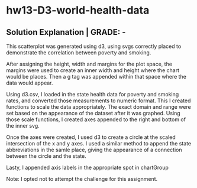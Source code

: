 # hw13-D3-world-health-data

## Solution Explanation | GRADE: -

This scatterplot was generated using d3, using svgs correctly placed to demonstrate the correlation between poverty and smoking.

After assigning the height, width and margins for the plot space, the margins were used to create an inner width and height where the chart would be places. Then a g tag was appended within that space where the data would appear. 

Using d3.csv, I loaded in the state health data for poverty and smoking rates, and converted those measurements to numeric format. This I created functions to scale the data appropriately. The exact domain and range were set based on the appearance of the dataset after it was graphed. Using those scale functions, I created axes appended to the right and bottom of the inner svg. 

Once the axes were created, I used d3 to create a circle at the scaled intersection of the x and y axes. I used a similar method to append the state abbreviations in the samle place, giving the appearance of a connection between the circle and the state. 

Lasty, I appended axis labels in the appropriate spot in chartGroup

Note: I opted not to attempt the challenge for this assignment. 
